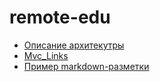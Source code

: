 remote-edu
==========

* [Описание архитекутры](/arch.html "Описание архитектуры")
* [Mvc_Links](/mvc/links.html "Описание работы с классом Mvc_Links")
* [Пример markdown-разметки](/example.html)